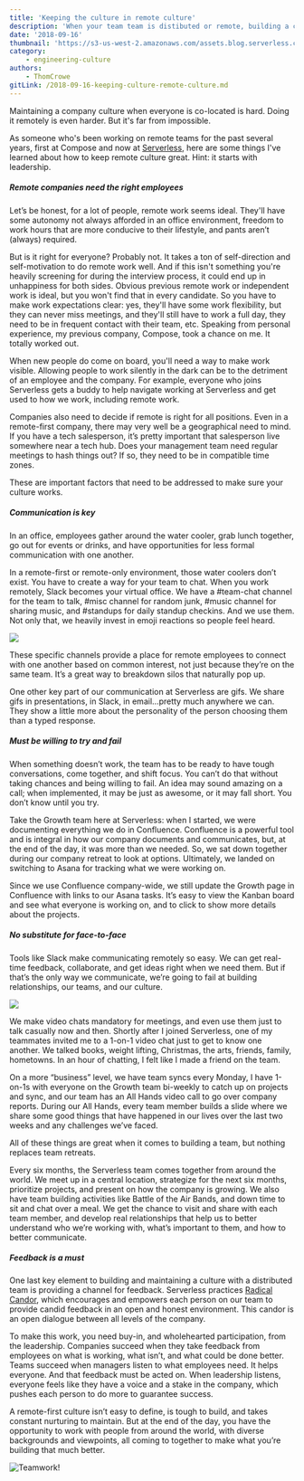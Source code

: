 ```yaml
---
title: 'Keeping the culture in remote culture'
description: 'When your team team is distibuted or remote, building a company culture takes a different kind of effort. Here''s how we keep culture strong at Serverless.'
date: '2018-09-16'
thumbnail: 'https://s3-us-west-2.amazonaws.com/assets.blog.serverless.com/Thom''s+Posts/remotework.jpg'
category:
    - engineering-culture
authors:
    - ThomCrowe
gitLink: /2018-09-16-keeping-culture-remote-culture.md
---
```


Maintaining a company culture when everyone is co-located is hard. Doing it remotely is even harder. But it's far from impossible.

As someone who's been working on remote teams for the past several years, first at Compose and now at [Serverless](https://serverless.com/), here are some things I've learned about how to keep remote culture great. Hint: it starts with leadership.

##### Remote companies need the right employees

Let’s be honest, for a lot of people, remote work seems ideal. They'll have some autonomy not always afforded in an office environment, freedom to work hours that are more conducive to their lifestyle, and pants aren’t (always) required.

But is it right for everyone? Probably not. It takes a ton of self-direction and self-motivation to do remote work well. And if this isn't something you're heavily screening for during the interview process, it could end up in unhappiness for both sides. Obvious previous remote work or independent work is ideal, but you won't find that in every candidate. So you have to make work expectations clear: yes, they'll have some work flexibility, but they can never miss meetings, and they'll still have to work a full day, they need to be in frequent contact with their team, etc. Speaking from personal experience, my previous company, Compose, took a chance on me. It totally worked out.

When new people do come on board, you'll need a way to make work visible. Allowing people to work silently in the dark can be to the detriment of an employee and the company. For example, everyone who joins Serverless gets a buddy to help navigate working at Serverless and get used to how we work, including remote work.

Companies also need to decide if remote is right for all positions. Even in a remote-first company, there may very well be a geographical need to mind. If you have a tech salesperson, it’s pretty important that salesperson live somewhere near a tech hub. Does your management team need regular meetings to hash things out? If so, they need to be in compatible time zones. 

These are important factors that need to be addressed to make sure your culture works.

##### Communication is key

In an office, employees gather around the water cooler, grab lunch together, go out for events or drinks, and have opportunities for less formal communication with one another.

In a remote-first or remote-only environment, those water coolers don’t exist. You have to create a way for your team to chat. When you work remotely, Slack becomes your virtual office. We have a #team-chat channel for the team to talk, #misc channel for random junk, #music channel for sharing music, and #standups for daily standup checkins. And we use them. Not only that, we heavily invest in emoji reactions so people feel heard.

![](https://s3-us-west-2.amazonaws.com/assets.blog.serverless.com/Thom's+Posts/slack.jpg)

These specific channels provide a place for remote employees to connect with one another based on common interest, not just because they’re on the same team. It’s a great way to breakdown silos that naturally pop up.

One other key part of our communication at Serverless are gifs. We share gifs in presentations, in Slack, in email...pretty much anywhere we can. They show a little more about the personality of the person choosing them than a typed response. 
	
##### Must be willing to try and fail

When something doesn’t work, the team has to be ready to have tough conversations, come together, and shift focus. You can’t do that without taking chances and being willing to fail. An idea may sound amazing on a call; when implemented, it may be just as awesome, or it may fall short. You don’t know until you try.  

Take the Growth team here at Serverless: when I started, we were documenting everything we do in Confluence. Confluence is a powerful tool and is integral in how our company documents and communicates, but, at the end of the day, it was more than we needed. So, we sat down together during our company retreat to look at options. Ultimately, we landed on switching to Asana for tracking what we were working on.

Since we use Confluence company-wide, we still update the Growth page in Confluence with links to our Asana tasks. It’s easy to view the Kanban board and see what everyone is working on, and to click to show more details about the projects.

##### No substitute for face-to-face

Tools like Slack make communicating remotely so easy. We can get real-time feedback, collaborate, and get ideas right when we need them. But if that’s the only way we communicate, we’re going to fail at building relationships, our teams, and our culture. 

![](https://s3-us-west-2.amazonaws.com/assets.blog.serverless.com/Thom's+Posts/culture.png)

We make video chats mandatory for meetings, and even use them just to talk casually now and then. Shortly after I joined Serverless, one of my teammates invited me to a 1-on-1 video chat just to get to know one another. We talked books, weight lifting, Christmas, the arts, friends, family, hometowns. In an hour of chatting, I felt like I made a friend on the team.

On a more “business” level, we have team syncs every Monday, I have 1-on-1s with everyone on the Growth team bi-weekly to catch up on projects and sync, and our team has an All Hands video call to go over company reports. During our All Hands, every team member builds a slide where we share some good things that have happened in our lives over the last two weeks and any challenges we’ve faced. 

All of these things are great when it comes to building a team, but nothing replaces team retreats.

Every six months, the Serverless team comes together from around the world. We meet up in a central location, strategize for the next six months, prioritize projects, and present on how the company is growing. We also have team building activities like Battle of the Air Bands, and down time to sit and chat over a meal. We get the chance to visit and share with each team member, and develop real relationships that help us to better understand who we’re working with, what’s important to them, and how to better communicate. 

##### Feedback is a must

One last key element to building and maintaining a culture with a distributed team is providing a channel for feedback. Serverless practices [Radical Candor](https://www.radicalcandor.com/about-radical-candor/), which encourages and empowers each person on our team to provide candid feedback in an open and honest environment. This candor is an open dialogue between all levels of the company.

To make this work, you need buy-in, and wholehearted participation, from the leadership. Companies succeed when they take feedback from employees on what is working, what isn’t, and what could be done better. Teams succeed when managers listen to what employees need. It helps everyone. And that feedback must be acted on. When leadership listens, everyone feels like they have a voice and a stake in the company, which pushes each person to do more to guarantee success.

A remote-first culture isn’t easy to define, is tough to build, and takes constant nurturing to maintain. But at the end of the day, you have the opportunity to work with people from around the world, with diverse backgrounds and viewpoints, all coming to together to make what you’re building that much better. 

![Teamwork!](https://s3-us-west-2.amazonaws.com/assets.blog.serverless.com/Thom's+Posts/giphy.gif)

